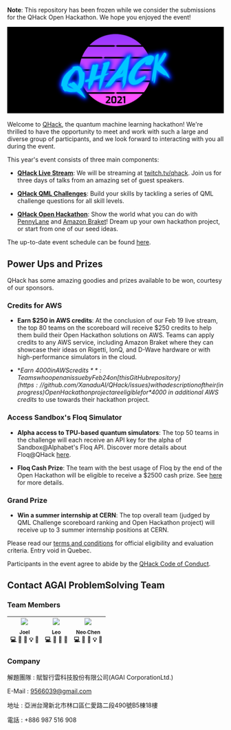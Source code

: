 **Note**: This repository has been frozen while we consider the submissions for the QHack Open Hackathon. We hope you enjoyed the event!

![image](img/qhack-banner.png)

Welcome to [QHack](https://qhack.ai), the quantum machine learning hackathon! We're thrilled to have the opportunity to meet and work with such a large and diverse group of participants, and we look forward to interacting with you all during the event.

This year's event consists of three main components:

- **[QHack Live Stream](https://twitch.tv/qhack)**: We will be streaming at [twitch.tv/qhack](https://twitch.tv/qhack). Join us for three days of talks from an amazing set of guest speakers. 

- **[QHack QML Challenges](QML_Challenges.md)**: Build your skills by tackling a series of QML challenge questions for all skill levels. 

- **[QHack Open Hackathon](Open_Hackathon.md)**: Show the world what you can do with [PennyLane](https://pennylane.ai) and [Amazon Braket](https://aws.amazon.com/braket/)! Dream up your own hackathon project, or start from one of our seed ideas. 

The up-to-date event schedule can be found [here](https://qhack.ai/schedule.html).

## Power Ups and Prizes

QHack has some amazing goodies and prizes available to be won, courtesy of our sponsors.

### Credits for AWS

- **Earn $250 in AWS credits**: At the conclusion of our Feb 19 live stream, the top 80 teams on the scoreboard will receive $250 credits to help them build their Open Hackathon solutions on AWS. Teams can apply credits to any AWS service, including Amazon Braket where they can showcase their ideas on Rigetti, IonQ, and D-Wave hardware or with high-performance simulators in the cloud.

- **Earn $4000 in AWS credits**: Teams who open an issue by Feb 24 on [this GitHub repository](https://github.com/XanaduAI/QHack/issues) with a description of their (in progress) Open Hackathon project are eligible for *$4000 in additional AWS credits* to use towards their hackathon project.

### Access Sandbox's Floq Simulator

- **Alpha access to TPU-based quantum simulators**: The top 50 teams in the challenge will each receive an API key for the alpha of Sandbox@Alphabet's Floq API. Discover more details about Floq@QHack [here](Floq_challenge.md).

- **Floq Cash Prize**: The team with the best usage of Floq by the end of the Open Hackathon will be eligible to receive a $2500 cash prize. See [here](https://github.com/XanaduAI/QHack/blob/main/Floq_challenge.md) for more details.

### Grand Prize

- **Win a summer internship at CERN**: The top overall team (judged by QML Challenge scoreboard ranking and Open Hackathon project) will receive up to 3 summer internship positions at CERN. 

Please read our [terms and conditions](https://qhack.ai/terms_and_conditions_2021.html) for official eligibility and evaluation criteria. Entry void in Quebec.

Participants in the event agree to abide by the [QHack Code of Conduct](Code_of_Conduct.md).

## Contact AGAI ProblemSolving Team
### Team Members

| [<img src="https://avatars.githubusercontent.com/u/79303965?s=400&v=4" width="100px;"/><br /><sub> Joel</sub>](https://github.com/Joelqai) <br /> 💻 💬 📖 💡 🤔 | [<img src="https://avatars.githubusercontent.com/u/58596623?s=400&v=4" width="100px;"/><br /><sub> Leo</sub>](https://github.com/leo07010) <br /> 💻 👀 📖  🤔 | [<img src="https://avatars.githubusercontent.com/u/78362759?s=400&v=4" width="100px;"/><br /><sub>Neo Chen</sub>](https://github.com/NeoChenCCY) <br />💻 👀 📖 💡 🤔 |
| :---: | :---: | :---: |

### Company

解題團隊 : 賦智行雲科技股份有限公司(AGAI CorporationLtd.)

E-Mail : 9566039@gmail.com

地址 : 亞洲台灣新北市林口區仁愛路二段490號B5棟18樓

電話 : +886 987 516 908
